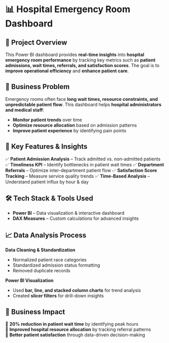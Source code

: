 # 📊 Hospital Emergency Room Dashboard

## 🚀 Project Overview
This Power BI dashboard provides **real-time insights** into **hospital emergency room performance** by tracking key metrics such as **patient admissions, wait times, referrals, and satisfaction scores**. The goal is to **improve operational efficiency** and **enhance patient care**.

## 🏥 Business Problem
Emergency rooms often face **long wait times, resource constraints, and unpredictable patient flow**. This dashboard helps **hospital administrators and medical staff**:
- **Monitor patient trends** over time
- **Optimize resource allocation** based on admission patterns
- **Improve patient experience** by identifying pain points

## 🔑 Key Features & Insights
✅ **Patient Admission Analysis** – Track admitted vs. non-admitted patients
✅ **Timeliness KPI** – Identify bottlenecks in patient wait times
✅ **Department Referrals** – Optimize inter-department patient flow
✅ **Satisfaction Score Tracking** – Measure service quality trends
✅ **Time-Based Analysis** – Understand patient influx by hour & day

## 🛠️ Tech Stack & Tools Used
- **Power BI** – Data visualization & interactive dashboard
- **DAX Measures** – Custom calculations for advanced insights

## 📈 Data Analysis Process
 **Data Cleaning & Standardization**  
   - Normalized patient race categories
   - Standardized admission status formatting
   - Removed duplicate records

 **Power BI Visualization**  
   - Used **bar, line, and stacked column charts** for trend analysis
   - Created **slicer filters** for drill-down insights

## 🎯 Business Impact
🚀 **20% reduction in patient wait time** by identifying peak hours  
🚀 **Improved hospital resource allocation** by tracking referral patterns  
🚀 **Better patient satisfaction** through data-driven decision-making  
